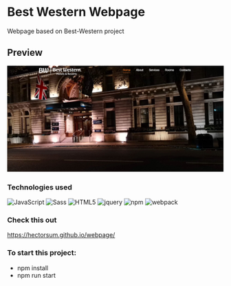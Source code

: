 # Best Western Webpage
Webpage based on Best-Western project 

## Preview
![webpage](./src/img/preview.JPG)

### Technologies used
![JavaScript](https://img.shields.io/badge/-JavaScript-%23F7DF1C?style=flat-square&logo=javascript&logoColor=000000&labelColor=%23F7DF1C&color=%23FFCE5A)
![Sass](https://img.shields.io/badge/-Sass-%23CC6699?style=flat-square&logo=sass&logoColor=ffffff)
![HTML5](https://img.shields.io/badge/-HTML5-%23E44D27?style=flat-square&logo=html5&logoColor=ffffff)
![jquery](https://img.shields.io/badge/-jquery-0769AD?style=flat-square&logo=jquery&logoColor=ffffff)
![npm](https://img.shields.io/badge/-npm-CB3837?style=flat-square&logo=npm&logoColor=ffffff)
![webpack](https://img.shields.io/badge/-webpack-8DD6F9?style=flat-square&logo=webpack&logoColor=ffffff)

### Check this out
<https://hectorsum.github.io/webpage/>

### To start this project:
- npm install
- npm run start 

